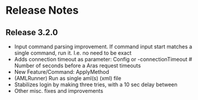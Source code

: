 # Release Notes

## Release 3.2.0

- Input command parsing improvement.
    If command input start matches a single command, run it. I.e. no need to be exact
- Adds connection timeout as parameter:
    Config or -connectionTimeout <int> # Number of seconds before a Aras request timeouts
- New Feature/Command: ApplyMethod
- (AMLRunner) Run as single aml(s) (xml) file
- Stabilizes login by making three tries, with a 10 sec delay between
- Other misc. fixes and improvements
